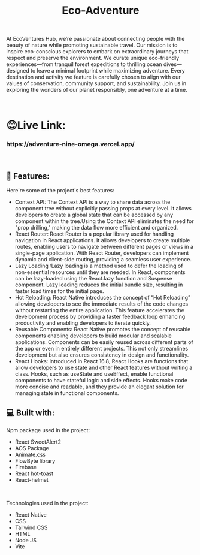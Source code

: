 <h1 align="center" id="title">Eco-Adventure</h1>
<br/>
<p id="description">          At EcoVentures Hub, we’re passionate about connecting people with
          the beauty of nature while promoting sustainable travel. Our mission
          is to inspire eco-conscious explorers to embark on extraordinary
          journeys that respect and preserve the environment. We curate unique
          eco-friendly experiences—from tranquil forest expeditions to thrilling
          ocean dives—designed to leave a minimal footprint while maximizing
          adventure. Every destination and activity we feature is carefully
          chosen to align with our values of conservation, community support,
          and sustainability. Join us in exploring the wonders of our planet
          responsibly, one adventure at a time.</p>
<br/>
<h1>😊Live Link:</h1>

<h3>https://adventure-nine-omega.vercel.app/</h3>

  <br/>

<h2>🧐 Features:</h2>

Here're some of the project's best features:

- Context API: The Context API is a way to share data across the component tree without explicitly passing props at every level. It allows developers to create a global state that can be accessed by any component within the tree.Using the Context API eliminates the need for "prop drilling," making the data flow more efficient and organized.
- React Router: React Router is a popular library used for handling navigation in React applications. It allows developers to create multiple routes, enabling users to navigate between different pages or views in a single-page application. With React Router, developers can implement dynamic and client-side routing, providing a seamless user experience.
- Lazy Loading :Lazy loading is a method used to defer the loading of non-essential resources until they are needed. In React, components can be lazy-loaded using the React.lazy function and Suspense component. Lazy loading reduces the initial bundle size, resulting in faster load times for the initial page.
- Hot Reloading: React Native introduces the concept of “Hot Reloading” allowing developers to see the immediate results of the code changes without restarting the entire application. This feature accelerates the development process by providing a faster feedback loop enhancing productivity and enabling developers to iterate quickly.
- Reusable Components: React Native promotes the concept of reusable components enabling developers to build modular and scalable applications. Components can be easily reused across different parts of the app or even in entirely different projects. This not only streamlines development but also ensures consistency in design and functionality.
- React Hooks: Introduced in React 16.8, React Hooks are functions that allow developers to use state and other React features without writing a class. Hooks, such as useState and useEffect, enable functional components to have stateful logic and side effects. Hooks make code more concise and readable, and they provide an elegant solution for managing state in functional components.

<h2>💻 Built with:</h2>

Npm package used in the project:

- React SweetAlert2
- AOS Package
- Animate.css
- FlowByte library
- Firebase
- React hot-toast
- React-helmet

<br/>

Technologies used in the project:

- React Native
- CSS
- Tailwind CSS
- HTML
- Node JS
- Vite
